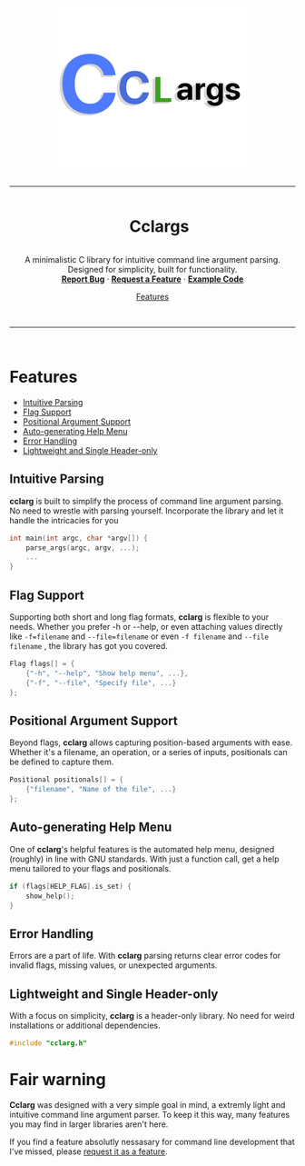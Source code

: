 <div align="center">
  <br /><br />
  <img src="./res/cclargs.png" alt="logo" />
  <br /><br />
</div>

----

<div id="user-content-toc" align="center">
  <ul>
    <summary><h1 style="display: inline-block;">Cclargs</h1></summary>
  </ul>

  <p>
    A minimalistic C library for intuitive command line argument parsing. Designed for simplicity, built for functionality.
    <br />
    <a href="https://github.com/ZackeryRSmith/Cclarg/issues/new?assignees=&labels=bug&projects=&template=bug_report.md&title=%5BBUG%5D+title+here"><b>Report Bug</b></a>
    ·
    <a href="https://github.com/ZackeryRSmith/Cclarg/issues/new?assignees=&labels=enhancement&projects=&template=feature_request.md&title=%5BREQUEST%5D+title+here"><b>Request a Feature</b></a>
    ·
    <a href="./cat.c"><b>Example Code</b></a>
  </p>
</div>

<p align="center">
  <a href="#features">Features</a>
</p>

<br />

----

<br />

# Features
* [Intuitive Parsing](#intuitive-parsing)
* [Flag Support](#flag-support)
* [Positional Argument Support](#positional-argument-support)
* [Auto-generating Help Menu](#auto-generating-help-menu)
* [Error Handling](#error-handling)
* [Lightweight and Single Header-only](#lightweight-and-single-header-only)


## Intuitive Parsing
**cclarg** is built to simplify the process of command line argument parsing. No need to wrestle with parsing yourself. Incorporate the library and let it handle the intricacies for you
```c
int main(int argc, char *argv[]) {
    parse_args(argc, argv, ...);
    ...
}
```

## Flag Support
Supporting both short and long flag formats, **cclarg** is flexible to your needs. Whether you prefer -h or --help, or even attaching values directly like `-f=filename` and `--file=filename` or even `-f filename` and `--file filename` , the library has got you covered.
```c
Flag flags[] = {
    {"-h", "--help", "Show help menu", ...},
    {"-f", "--file", "Specify file", ...}
};
```

## Positional Argument Support
Beyond flags, **cclarg** allows capturing position-based arguments with ease. Whether it's a filename, an operation, or a series of inputs, positionals can be defined to capture them.
```c
Positional positionals[] = {
    {"filename", "Name of the file", ...}
};
```

## Auto-generating Help Menu
One of **cclarg**'s helpful features is the automated help menu, designed (roughly) in line with GNU standards. With just a function call, get a help menu tailored to your flags and positionals.
```c
if (flags[HELP_FLAG].is_set) {
    show_help();
}
```

## Error Handling
Errors are a part of life. With **cclarg** parsing returns clear error codes for invalid flags, missing values, or unexpected arguments.

## Lightweight and Single Header-only
With a focus on simplicity, **cclarg** is a header-only library. No need for weird installations or additional dependencies.
```c
#include "cclarg.h"
```

# Fair warning
**Cclarg** was designed with a very simple goal in mind, a extremly light and intuitive command line argument parser. To keep it this way, many features you may find in larger libraries aren't here.

If you find a feature absolutly nessasary for command line development that I've missed, please [request it as a feature]().
